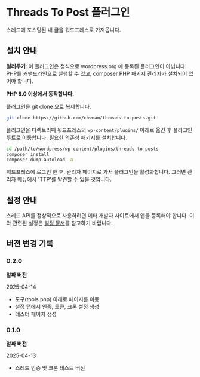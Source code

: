# Threads To Post 플러그인

스레드에 포스팅된 내 글을 워드프레스로 가져옵니다.

## 설치 안내

**일러두기**: 이 플러그인은 정식으로 wordpress.org 에 등록된 플러그인이 아닙니다. PHP를 커맨드라인으로 실행할 수 있고,
composer PHP 패키지 관리자가 설치되어 있어야 합니다.

**PHP 8.0 이상에서 동작합니다.**

플러그인을 git clone 으로 복제합니다.

```bash
git clone https://github.com/chwnam/threads-to-posts.git
```

플러그인을 디렉토리째 워드프레스의 `wp-content/plugins/` 아래로 옮긴 후 플러그인 루트로 이동합니다.
필요한 의존성 패키지를 설치합니다.

```bash
cd /path/to/wordpress/wp-content/plugins/threads-to-posts
composer install
composer dump-autoload -a
```

워드프레스에 로그인 한 후, 관리자 페이지로 가서 플러그인을 활성화합니다.
그러면 관리자 메뉴에서 'TTP'를 발견할 수 있을 것입니다.

## 설정 안내

스레드 API를 정상적으로 사용하려면 메타 개발자 사이트에서 앱을 등록해야 합니다.
이와 관련된 설정은 [설정 문서](./doc/how-to-setup.md)를 참고하기 바랍니다.

## 버전 변경 기록

### 0.2.0

**알파 버전**

2025-04-14

- 도구(tools.php) 아래로 페이지를 이동
- 설정 탭에서 인증, 토큰, 크론 설정 생성
- 테스터 페이지 생성

### 0.1.0

**알파 버전**

2025-04-13

- 스레드 인증 및 크론 테스트 버전
